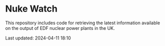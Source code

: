# Nuke Watch

This repository includes code for retrieving the latest information available on the output of EDF nuclear power plants in the UK.

Last updated: 2024-04-11 18:10